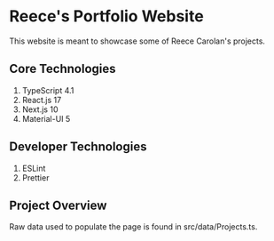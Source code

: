 # Reece's Portfolio Website

This website is meant to showcase some of Reece Carolan's projects.

## Core Technologies

1. TypeScript 4.1
1. React.js 17
1. Next.js 10
1. Material-UI 5

## Developer Technologies

1. ESLint
1. Prettier

## Project Overview

Raw data used to populate the page is found in src/data/Projects.ts.

